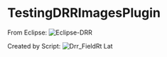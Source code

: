 # TestingDRRImagesPlugin


From Eclipse:
![Eclipse-DRR](https://user-images.githubusercontent.com/83466075/173869646-4c1d9711-327c-41f3-85ae-c0732d2b8508.PNG)

Created by Script:
![Drr_FieldRt Lat](https://user-images.githubusercontent.com/83466075/173869742-04d4352d-3f48-49ab-a193-5dfdf2f064aa.png)
